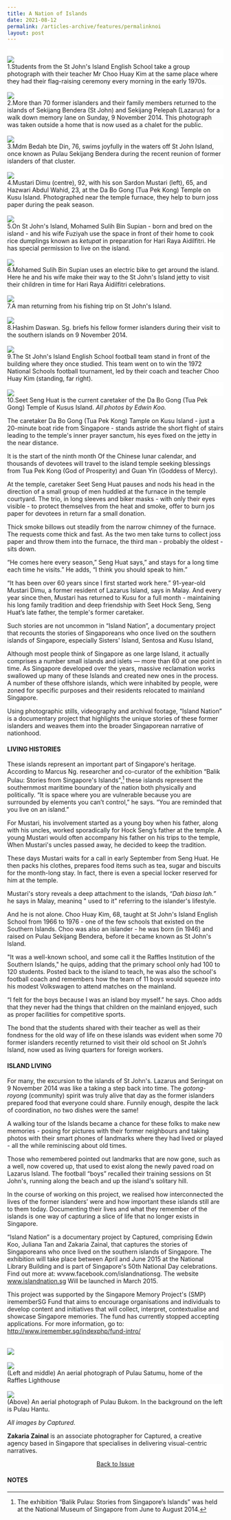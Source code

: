 ```yaml
---
title: A Nation of Islands
date: 2021-08-12
permalink: /articles-archive/features/permalinknoi
layout: post
---
```

<div style="background-color: white;">
<br>
<img src="\images\vol-10-issue-4\nationofisland\StJohn_KenanganManis_CA34821.jpg">
	</div>
1.Students from the St John's Island English School take a group photograph with their teacher Mr Choo Huay Kim at the same place where they had their flag-raising ceremony every morning in the early 1970s. 

<div style="background-color: white;">
<br>
<img src="\images\vol-10-issue-4\nationofisland\StJohn_KenanganManis_CA34961.jpg">
	</div>
2.More than 70 former islanders and their family members returned to the islands of Sekijang Bendera (St John) and Sekijang Pelepah (Lazarus) for a walk down memory lane on Sunday, 9 November 2014. This photograph was taken outside a home that is now used as a chalet for the public. 

<div style="background-color: white;">
<br>
<img src="\images\vol-10-issue-4\nationofisland\MdmBedah_Stjohn_CA34927.jpg">
	</div>
3.Mdm Bedah bte Din, 76, swims joyfully in the waters off St John Island, once known as Pulau Sekijang Bendera during the recent reunion of former islanders of that cluster. 

<div style="background-color: white;">
<br>
<img src="\images\vol-10-issue-4\nationofisland\Mustari_and_son.jpg">
	</div>
4.Mustari Dimu (centre), 92, with his son Sardon Mustari (left), 65, and Hazwari Abdul Wahid, 23, at the Da Bo Gong (Tua Pek Kong) Temple on Kusu Island. Photographed near the temple furnace, they help to burn joss paper during the peak season. 

<div style="background-color: white;">
<br>
<img src="\images\vol-10-issue-4\nationofisland\StJohn_CA30014.jpg">
	</div>
5.On St John's Island, Mohamed Sulih Bin Supian - born and bred on the island - and his wife Fuziyah use the space in front of their home to cook rice dumplings known as <i>ketupat</i> in preparation for Hari Raya Aidilfitri. He has special permission to live on the island.

<div style="background-color: white;">
<br>
<img src="\images\vol-10-issue-4\nationofisland\StJohn_CA30074.jpg">
	</div>
6.Mohamed Sulih Bin Supian uses an electric bike to get around the island. Here he and his wife make their way to the St John's Island jetty to visit their children in time for Hari Raya Aidilfitri celebrations. 

<div style="background-color: white;">
<br>
<img src="\images\vol-10-issue-4\nationofisland\StJohn_CA34740.jpg">
	</div>
7.A man returning from his fishing trip on St John's Island. 

<div style="background-color: white;">
<br>
<img src="\images\vol-10-issue-4\nationofisland\StJohn_KenanganManis_CA34685.jpg">
	</div>
8.Hashim Daswan. Sg. briefs his fellow former islanders during their visit to the southern islands on 9 November 2014.

<div style="background-color: white;">
<br>
<img src="\images\vol-10-issue-4\nationofisland\SoccerBoys.jpg">
	</div>
9.The St John's Island English School football team stand in front of the building where they once studied. This team went on to win the 1972 National Schools football tournament, led by their coach and teacher Choo Huay Kim (standing, far right). 

<div style="background-color: white;">
<br>
<img src="\images\vol-10-issue-4\nationofisland\Seet_Seng_Huat.jpg">
	</div>
10.Seet Seng Huat is the current caretaker of the Da Bo Gong (Tua Pek Gong) Temple of Kusus Island.
<i>All photos by Edwin Koo.</i>

The caretaker Da Bo Gong (Tua Pek Kong) Tample on Kusu Island - just a 20-minute boat ride from Singapore - stands astride the short flight of stairs leading to the temple's inner prayer sanctum, his eyes fixed on the jetty in the near distance. 

It is the start of the ninth month Of the Chinese lunar calendar, and thousands of devotees will travel to the island temple seeking blessings 
from Tua Pek Kong (God of Prosperity) and Guan Yin (Goddess of Mercy). 

At the temple, caretaker Seet Seng Huat pauses and nods his head in the direction of a small group of men huddled at the furnace in the temple courtyard. The trio, in long sleeves and biker masks - with only their eyes visible - to protect themselves from the heat and smoke, offer to burn jos paper for devotees in return far a small donation. 

Thick smoke billows out steadily from the narrow chimney of the furnace. The requests come thick and fast. As the two men take turns to collect joss paper and throw them into the furnace, the third man - probably the oldest - sits down. 

“He comes here every season,” Seng Huat says,” and stays for a long time each time he visits.” He adds, “I think you should speak to him.” 

“It has been over 60 years since I first started work here.” 91-year-old Mustari Dimu, a former resident of Lazarus Island, says in Malay. And every year since then, Mustari has returned to Kusu for a full month - maintaining his long family tradition and deep friendship with Seet Hock Seng, Seng Huat’s late father, the temple's former caretaker. 

Such stories are not uncommon in “Island Nation”, a documentary project that recounts the stories of Singaporeans who once lived on the southern islands of Singapore, especially Sisters' Island, Sentosa and Kusu Island, 

Although most people think of Singapore as one large Island, it actually comprises a number small islands and islets — more than 60 at one point in time. As Singapore developed over the years, massive reclamation works swallowed up many of these Islands and created new ones in the process. A number of these offshore islands, which were inhabited by people, were zoned for specific purposes and their residents relocated to mainland Singapore. 

Using photographic stills, videography and archival footage, “Island Nation” is a documentary project that highlights the unique stories of these former islanders and weaves them into the broader Singaporean narrative of nationhood. 

#### **LIVING HISTORIES** 

These islands represent an important part of Singapore's heritage. According to Marcus Ng. researcher and co-curator of the exhibition “Balik Pulau: Stories from Singapore's Islands”,[^1] these islands represent the southernmost maritime boundary of the nation both physically and politically. “It is space where you are vulnerable because you are surrounded by elements you can’t control,” he says. “You are reminded that you live on an island.” 

For Mustari, his involvement started as a young boy when his father, along with his uncles, worked sporadically for Hock Seng’s father at the temple. A young Mustari would often accompany his father on his trips to the temple, When Mustari's uncles passed away, he decided to keep the tradition. 

These days Mustari waits for a call in early September from Seng Huat. He then packs his clothes, prepares food items such as tea, sugar and biscuits for the month-long stay. In fact, there is even a special locker reserved for him at the temple. 

Mustari's story reveals a deep attachment to the islands, <i>“Dah biasa lah.”</i> he says in Malay, meaninq " used to it" referring to the islander's lifestyle. 

And he is not alone. Choo Huay Kim, 68, taught at St John's Island English School from 1966 to 1976 - one of the few schools that existed on the Southern Islands. Choo was also an islander - he was born (in 1946) and raised on Pulau Sekijang Bendera, before it became known as St John's Island. 

"It was a well-known school, and some call it the Raffles Institution of the Southern Islands," he quips, adding that the primary school only had 100 to 120 students. Posted back to the island to teach, he was also the school's football coach and remembers how the team of 11 boys would squeeze into his modest Volkswagen to attend matches on the mainland. 

“I felt for the boys because I was an island boy myself.” he says. Choo adds that they never had the things that children on the mainland enjoyed, such as proper facilities for competitive sports. 

The bond that the students shared with their teacher as well as their fondness for the old way of life on these islands was evident when some 70 former islanders recently returned to visit their old school on St John’s Island, now used as living quarters for foreign workers. 

#### **ISLAND LIVING** 

For many, the excursion to the islands of St John's. Lazarus and Seringat on 9 November 2014 was like a taking a step back into time. The <i>gotong-royong</i> (community) spirit was truly alive that day as the former islanders prepared food that everyone could share. Funnily enough, despite the lack of coordination, no two dishes were the same! 

A walking tour of the Islands became a chance for these folks to make new memories - posing for pictures with their former neighbours and taking photos with their smart phones of landmarks where they had lived or played - all the while reminiscing about old times. 

Those who remembered pointed out landmarks that are now gone, such as a well, now covered up, that used to exist along the newly paved road on Lazarus Island. The football “boys” recalled their training sessions on St John's, running along the beach and up the island's solitary hill. 

In the course of working on this project, we realised how interconnected the lives of the former islanders’ were and how important these islands still are to them today. Documenting their lives and what they remember of the islands is one way of capturing a slice of life that no longer exists in Singapore. 

“Island Nation” is a documentary project by Captured, comprising Edwin Koo, Juliana Tan and Zakaria Zainal, that captures the stories of Singaporeans who once lived on the southern islands of Singapore. The exhibition will take place between April and June 2015 at the National Library Building and is part of Singapore's 50th National Day celebrations. Find out more at: wvww.facebook.com/islandnationsg. The website www.islandnation.sg Will be launched in March 2015.

This project was supported by the Singapore Memory Project's (SMP) irememberSG Fund that aims to encourage organisations and individuals to develop content and initiatives that will collect, interpret, contextualise and showcase Singapore memories. The fund has currently stopped accepting applications. For more information, go to: http://www.iremember.sg/indexphp/fund-intro/ 

<div style="background-color: white;">
<br>
<img src="\images\vol-10-issue-4\nationofisland\Island_Nation_Singapore_Satumu_Raffles_Lighthouse_G0010201.jpg">
</div>

<div style="background-color: white;">
<br>
<img src="\images\vol-10-issue-4\nationofisland\Island_Nation_Singapore_Satumu_Raffles_Lighthouse_G0020354.jpg">
</div>
(Left and middle) An aerial photograph of Pulau Satumu, home of the Raffles Lighthouse 

<div style="background-color: white;">
<br>
<img src="\images\vol-10-issue-4\nationofisland\Island_Nation_Singapore_Bukom_G0020334.jpg">
	</div>
(Above) An aerial photograph of Pulau Bukom. In the background on the left is Pulau Hantu. 

<i>All images by Captured.</i> 

**Zakaria Zainal** is an associate photographer for Captured, a creative agency based in Singapore that specialises in delivering visual-centric narratives. 

<a href="https://nlb-ba-staging.netlify.app/vol-16/issue-3/oct-dec-2020/"><center>Back to Issue</center></a>

#### **NOTES**

[^1]: The exhibition “Balik Pulau: Stories from Singapore’s Islands” was held at the National Museum of Singapore from June to August 2014.